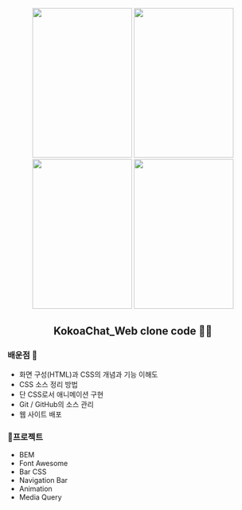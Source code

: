<p align="center">
  <img src="https://user-images.githubusercontent.com/110442250/203582272-143477ae-9734-49f2-b91e-0281878217f1.png" height="300" width="200">
  <img src="https://user-images.githubusercontent.com/110442250/203582634-7fe2634c-64fc-4f79-889e-c49a232a925b.png" height="300" width="200">
  <img src="https://user-images.githubusercontent.com/110442250/203582709-02ec21de-08a6-43dd-a613-3d7f56b309d4.png" height="300" width="200">
  <img src="https://user-images.githubusercontent.com/110442250/203582777-ace1d3b5-4f45-44b0-945f-9ed06a404026.png" height="300" width="200">
  <h2 align="center"> KokoaChat_Web clone code 👨‍💻</h2>

  </p>
</p>


  
### 배운점 🏫
  
  - 화면 구성(HTML)과 CSS의 개념과 기능 이해도
  - CSS 소스 정리 방법
  - 단 CSS로서 애니메이션 구현
  - Git / GitHub의 소스 관리 
  - 웹 사이트 배포
 

### 📱프로젝트 

  - BEM
  - Font Awesome
  - Bar CSS
  - Navigation Bar 
  - Animation
  - Media Query
          

